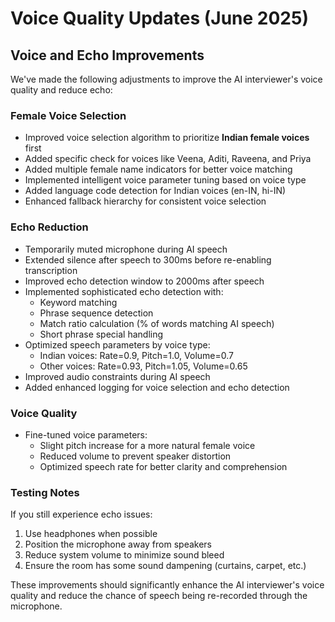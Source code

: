 # Voice Quality Updates (June 2025)

## Voice and Echo Improvements

We've made the following adjustments to improve the AI interviewer's voice quality and reduce echo:

### Female Voice Selection

- Improved voice selection algorithm to prioritize **Indian female voices** first
- Added specific check for voices like Veena, Aditi, Raveena, and Priya
- Added multiple female name indicators for better voice matching
- Implemented intelligent voice parameter tuning based on voice type
- Added language code detection for Indian voices (en-IN, hi-IN)
- Enhanced fallback hierarchy for consistent voice selection

### Echo Reduction

- Temporarily muted microphone during AI speech
- Extended silence after speech to 300ms before re-enabling transcription
- Improved echo detection window to 2000ms after speech
- Implemented sophisticated echo detection with:
  - Keyword matching
  - Phrase sequence detection
  - Match ratio calculation (% of words matching AI speech)
  - Short phrase special handling
- Optimized speech parameters by voice type:
  - Indian voices: Rate=0.9, Pitch=1.0, Volume=0.7
  - Other voices: Rate=0.93, Pitch=1.05, Volume=0.65
- Improved audio constraints during AI speech
- Added enhanced logging for voice selection and echo detection

### Voice Quality

- Fine-tuned voice parameters:
  - Slight pitch increase for a more natural female voice
  - Reduced volume to prevent speaker distortion
  - Optimized speech rate for better clarity and comprehension

### Testing Notes

If you still experience echo issues:
1. Use headphones when possible
2. Position the microphone away from speakers
3. Reduce system volume to minimize sound bleed
4. Ensure the room has some sound dampening (curtains, carpet, etc.)

These improvements should significantly enhance the AI interviewer's voice quality and reduce the chance of speech being re-recorded through the microphone.
